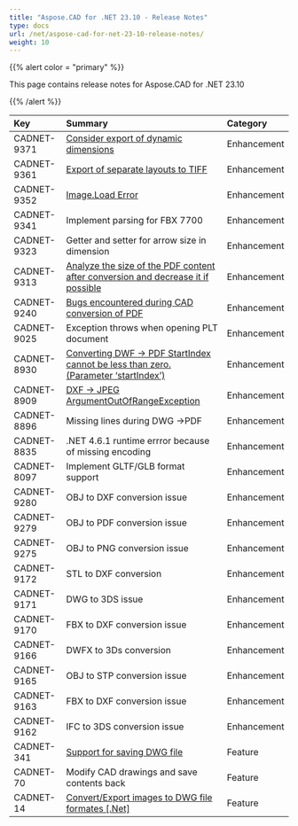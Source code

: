 ```yaml
---
title: "Aspose.CAD for .NET 23.10 - Release Notes"
type: docs
url: /net/aspose-cad-for-net-23-10-release-notes/
weight: 10
---
```


{{% alert color = "primary" %}}

This page contains release notes for Aspose.CAD for .NET 23.10

{{% /alert %}}


|**Key**|**Summary**|**Category**|
| :- | :- | :- |
| CADNET-9371 | [Consider export of dynamic dimensions](https://forum.aspose.com/t/missing-layer-in-the-pdf-rendering-file/272362) | Enhancement |
| CADNET-9361 | [Export of separate layouts to TIFF](https://forum.aspose.com/t/all-image-are-not-generated/269187) | Enhancement |
| CADNET-9352 | [Image.Load Error](https://forum.aspose.com/t/image-load-error/271729) | Enhancement |
| CADNET-9341 | Implement parsing for FBX 7700 | Enhancement |
| CADNET-9323 | Getter and setter for arrow size in dimension | Enhancement |
| CADNET-9313 | [Analyze the size of the PDF content after conversion and decrease it if possible](https://forum.aspose.com/t/cad-to-pdf-rasterization-options/270489) | Enhancement |
| CADNET-9240 | [Bugs encountered during CAD conversion of PDF](https://forum.aspose.com/t/bugs-encountered-during-cad-conversion-of-pdf/267925) | Enhancement |
| CADNET-9025 | Exception throws when opening PLT document | Enhancement |
| CADNET-8930 | [Converting DWF -> PDF StartIndex cannot be less than zero. (Parameter ‘startIndex’)](https://forum.aspose.com/t/converting-dwf-pdf-startindex-cannot-be-less-than-zero-parameter-startindex/257681) | Enhancement |
| CADNET-8909 | [DXF -> JPEG ArgumentOutOfRangeException](https://forum.aspose.com/t/dxf-jpeg-argumentoutofrangeexception/256446) | Enhancement |
| CADNET-8896 | Missing lines during DWG ->PDF | Enhancement |
| CADNET-8835 | .NET 4.6.1 runtime errror because of missing encoding | Enhancement |
| CADNET-8097 | Implement GLTF/GLB format support | Enhancement |
| CADNET-9280 | OBJ to DXF conversion issue | Enhancement |
| CADNET-9279 | OBJ to PDF conversion issue | Enhancement |
| CADNET-9275 | OBJ to PNG conversion issue  | Enhancement |
| CADNET-9172 | STL to DXF conversion  | Enhancement |
| CADNET-9171 | DWG to 3DS issue | Enhancement |
| CADNET-9170 | FBX to DXF conversion issue | Enhancement |
| CADNET-9166 | DWFX to 3Ds conversion  | Enhancement |
| CADNET-9165 | OBJ to STP conversion issue | Enhancement |
| CADNET-9163 | FBX to DXF conversion issue | Enhancement |
| CADNET-9162 | IFC to 3DS conversion issue  | Enhancement |
| CADNET-341 | [Support for saving DWG file](https://www.aspose.com/community/forums/thread/841063/save-options.aspx) | Feature |
| CADNET-70 | Modify CAD drawings and save contents back | Feature |
| CADNET-14 | [Convert/Export images to DWG file formates [.Net]](http://www.aspose.com/community/forums/thread/720842/cad-file-dwg-and-dxf.aspx) | Feature |
